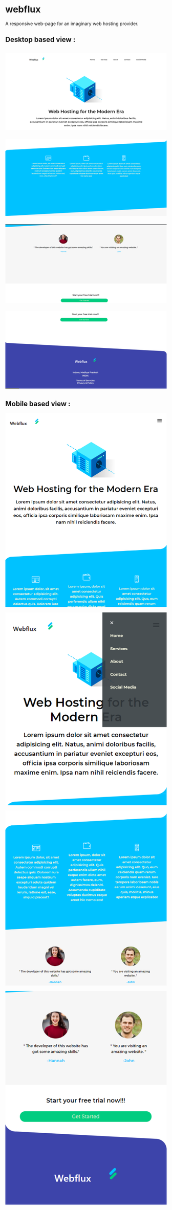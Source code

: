 # webflux
A responsive web-page for an imaginary web hosting provider.

<h2>
Desktop based view :<h2>

![](https://github.com/hrsh-4/webflux/blob/master/screenshots/wf1.png)


![](https://github.com/hrsh-4/webflux/blob/master/screenshots/wf4.png)


![](https://github.com/hrsh-4/webflux/blob/master/screenshots/wf2.png)


![](https://github.com/hrsh-4/webflux/blob/master/screenshots/wf3.png)

<h2>
Mobile based view : </h2>


![](https://github.com/hrsh-4/webflux/blob/master/screenshots/wf5.png)

![](https://github.com/hrsh-4/webflux/blob/master/screenshots/wf7.png)

![](https://github.com/hrsh-4/webflux/blob/master/screenshots/wf6.png)

![](https://github.com/hrsh-4/webflux/blob/master/screenshots/wf8.png)
